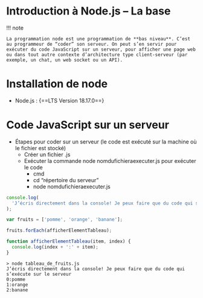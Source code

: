 # Introduction à Node.js – La base

!!! note

    La programmation node est une programmation de **bas niveau**. C’est au programmeur de “coder” son serveur. On peut s’en servir pour exécuter du code JavaScript sur un serveur, pour afficher une page web ou dans tout autre contexte d’architecture type client-serveur (par exemple, un chat, un web socket ou un API). 

# Installation de node

- Node.js : {==LTS Version 18.17.0==}  

# Code JavaScript sur un serveur

- Étapes pour coder sur un serveur (le code est exécuté sur la machine où le fichier est stocké)
    - Créer un fichier .js
    - Exécuter la commande node nomdufichieraexecuter.js pour exécuter le code
        - cmd
        - cd “répertoire du serveur”
        - node nomdufichieraexecuter.js


``` ts title="tableau_de_fruits.js"
console.log(
  'J’écris directement dans la console! Je peux faire que du code qui s’exécute sur le serveur'
);

var fruits = ['pomme', 'orange', 'banane'];

fruits.forEach(afficherElementTableau);

function afficherElementTableau(item, index) {
  console.log(index + ':' + item);
}
```

``` nodejsrepl title="Résultat dans la console"
> node tableau_de_fruits.js
J’écris directement dans la console! Je peux faire que du code qui s’exécute sur le serveur
0:pomme
1:orange
2:banane
```